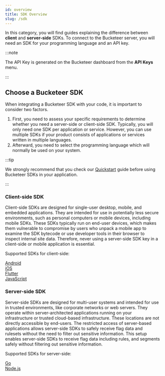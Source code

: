 ```yaml
---
id: overview
title: SDK Overview
slug: /sdk
---
```


In this category, you will find guides explaining the difference between **client** and **server-side** SDKs. To connect to the Bucketeer server, you will need an SDK for your programming language and an API key.

:::note

The API Key is generated on the Bucketeer dashboard from the **API Keys** menu.

:::

## Choose a Bucketeer SDK

When integrating a Bucketeer SDK with your code, it is important to consider two factors.

1. First, you need to assess your specific requirements to determine whether you need a server-side or client-side SDK. Typically, you will only need one SDK per application or service. However, you can use multiple SDKs if your product consists of applications or services written in multiple languages.
2. Afterward, you need to select the programming language which will normally be used on your system.

:::tip

We strongly recommend that you check our [Quickstart](/getting-started/quickstart) guide before using Bucketeer SDKs in your application.

:::

### Client-side SDK

Client-side SDKs are designed for single-user desktop, mobile, and embedded applications. They are intended for use in potentially less secure environments, such as personal computers or mobile devices, including mobile SDKs. These SDKs typically run on end-user devices, which makes them vulnerable to compromise by users who unpack a mobile app to examine the SDK bytecode or use developer tools in their browser to inspect internal site data. Therefore, never using a server-side SDK key in a client-side or mobile application is essential.

Supported SDKs for client-side:


<div className="row" style={{maxWidth: '500px'}}>

  <div className="col--3 text--center">
    <a href="/sdk/client-side/android" className="brand-link">
      <i className="android-icon brand-icon"></i>
      <span>Android</span>
    </a>
  </div>

  <div className="col--3 text--center">
    <a href="/sdk/client-side/ios" className="brand-link">
      <i className="ios-icon brand-icon"></i>
      <span>iOS</span>
    </a>
  </div>

  <div className="col--3 text--center">
    <a href="/sdk/client-side/flutter" className="brand-link">
      <i className="flutter-icon brand-icon"></i>
      <span>Flutter</span>
    </a>
  </div>

  <div className="col--3 text--center">
    <a href="/sdk/client-side/javascript" className="brand-link">
      <i className="javascript-icon brand-icon"></i>
      <span>JavaScript</span>
    </a>
  </div>

</div>

### Server-side SDK

Server-side SDKs are designed for multi-user systems and intended for use in trusted environments, like corporate networks or web servers. They operate within server-architected applications running on your infrastructure or trusted cloud-based infrastructure. These locations are not directly accessible by end-users. The restricted access of server-based applications allows server-side SDKs to safely receive flag data and rulesets without the need to filter out sensitive information. This setup enables server-side SDKs to receive flag data including rules, and segments safely without filtering out sensitive information.

Supported SDKs for server-side:

<div className="row" style={{maxWidth: '500px'}}>

  <div className="col--3 text--center">
    <a href="/sdk/server-side/go" className="brand-link">
      <i className="golang-icon brand-icon"></i>
      <span>Go</span>
    </a>
  </div>

  <div className="col--3 text--center">
    <a href="/sdk/server-side/node-js" className="brand-link">
      <i className="nodejs-icon brand-icon"></i>
      <span>Node.js</span>
    </a>
  </div>

</div>
